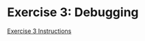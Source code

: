 # Exercise 3: Debugging

[Exercise 3 Instructions](https://github.com/reverentgeek/electron-workshop/wiki/Exercise-3:-Debugging)

